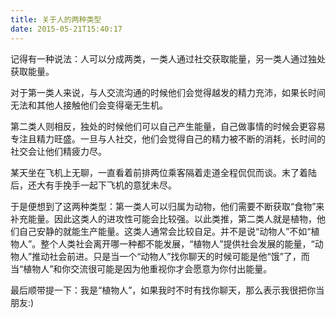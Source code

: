 ```yaml
---
title: 关于人的两种类型
date: 2015-05-21T15:40:17
---
```


记得有一种说法：人可以分成两类，一类人通过社交获取能量，另一类人通过独处获取能量。

<!--more-->

对于第一类人来说，与人交流沟通的时候他们会觉得越发的精力充沛，如果长时间无法和其他人接触他们会变得毫无生机。

第二类人则相反，独处的时候他们可以自己产生能量，自己做事情的时候会更容易专注且精力旺盛。一旦与人社交，他们会觉得自己的精力被不断的消耗，长时间的社交会让他们精疲力尽。

某天坐在飞机上无聊，一直看着前排两位乘客隔着走道全程侃侃而谈。末了着陆后，还大有手挽手一起下飞机的意犹未尽。

于是便想到了这两种类型：第一类人可以归属为动物，他们需要不断获取“食物”来补充能量。因此这类人的进攻性可能会比较强。以此类推，第二类人就是植物，他们自己安静的就能生产能量。这类人通常会比较自足。并不是说“动物人”不如“植物人”。整个人类社会离开哪一种都不能发展，“植物人”提供社会发展的能量，“动物人”推动社会前进。只是当一个“动物人”找你聊天的时候可能是他“饿”了，而当“植物人”和你交流很可能是因为他重视你才会愿意为你付出能量。

最后顺带提一下：我是“植物人”，如果我时不时有找你聊天，那么表示我很把你当朋友:)

